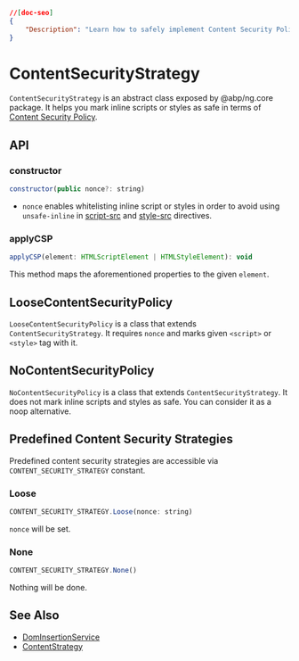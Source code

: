 ```json
//[doc-seo]
{
    "Description": "Learn how to safely implement Content Security Policy with the `ContentSecurityStrategy` class in ABP Framework for enhanced web security."
}
```

# ContentSecurityStrategy

`ContentSecurityStrategy` is an abstract class exposed by @abp/ng.core package. It helps you mark inline scripts or styles as safe in terms of [Content Security Policy](https://developer.mozilla.org/en-US/docs/Web/HTTP/Headers/Content-Security-Policy).




## API


### constructor

```js
constructor(public nonce?: string)
```

- `nonce` enables whitelisting inline script or styles in order to avoid using `unsafe-inline` in [script-src](https://developer.mozilla.org/en-US/docs/Web/HTTP/Headers/Content-Security-Policy/script-src#Unsafe_inline_script) and [style-src](https://developer.mozilla.org/en-US/docs/Web/HTTP/Headers/Content-Security-Policy/style-src#Unsafe_inline_styles) directives.


### applyCSP

```js
applyCSP(element: HTMLScriptElement | HTMLStyleElement): void
```

This method maps the aforementioned properties to the given `element`.




## LooseContentSecurityPolicy

`LooseContentSecurityPolicy` is a class that extends `ContentSecurityStrategy`. It requires `nonce` and marks given `<script>` or `<style>` tag with it.




## NoContentSecurityPolicy

`NoContentSecurityPolicy` is a class that extends `ContentSecurityStrategy`. It does not mark inline scripts and styles as safe. You can consider it as a noop alternative.




## Predefined Content Security Strategies

Predefined content security strategies are accessible via `CONTENT_SECURITY_STRATEGY` constant.


### Loose

```js
CONTENT_SECURITY_STRATEGY.Loose(nonce: string)
```

`nonce` will be set.


### None

```js
CONTENT_SECURITY_STRATEGY.None()
```

Nothing will be done.




## See Also

- [DomInsertionService](./dom-insertion-service.md)
- [ContentStrategy](./content-strategy.md)

